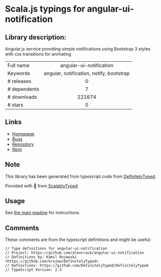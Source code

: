 
# Scala.js typings for angular-ui-notification


## Library description:
Angular.js service providing simple notifications using Bootstrap 3 styles with css transitions for animating

|                    |                 |
| ------------------ | :-------------: |
| Full name          | angular-ui-notification |
| Keywords           | angular, notification, notify, bootstrap |
| # releases         | 0 |
| # dependents       | 7 |
| # downloads        | 221674 |
| # stars            | 0 |

## Links
- [Homepage](https://github.com/alexcrack/angular-ui-notification)
- [Bugs](https://github.com/alexcrack/angular-ui-notification/issues)
- [Repository](https://github.com/alexcrack/angular-ui-notification)
- [Npm](https://www.npmjs.com/package/angular-ui-notification)
    


## Note
This library has been generated from typescript code from [DefinitelyTyped](https://definitelytyped.org).

Provided with :purple_heart: from [ScalablyTyped](https://github.com/oyvindberg/ScalablyTyped)

## Usage
See [the main readme](../../readme.md) for instructions.

## Comments

These comments are from the typescript definitions and might be useful:
```
// Type definitions for angular-ui-notification
// Project: https://github.com/alexcrack/angular-ui-notification
// Definitions by: Kamil Rojewski <https://github.com/krojew/DefinitelyTyped>
// Definitions: https://github.com/DefinitelyTyped/DefinitelyTyped
// TypeScript Version: 2.3

```

